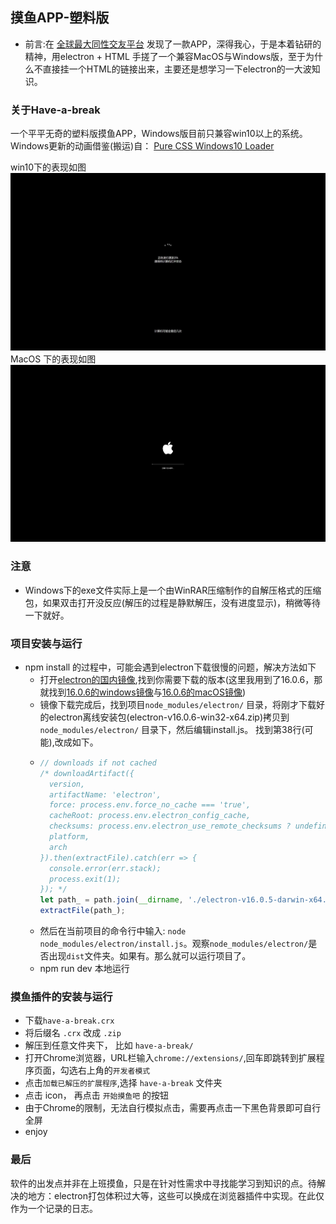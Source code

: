 ## 摸鱼APP-塑料版
- 前言:在 [全球最大同性交友平台](https://github.com/DinoChan/Loaf) 发现了一款APP，深得我心，于是本着钻研的精神，用electron + HTML 手搓了一个兼容MacOS与Windows版，至于为什么不直接挂一个HTML的链接出来，主要还是想学习一下electron的一大波知识。

### 关于Have-a-break
一个平平无奇的塑料版摸鱼APP，Windows版目前只兼容win10以上的系统。Windows更新的动画借鉴(搬运)自： [Pure CSS Windows10 Loader](https://codepen.io/feebaa/pen/PPrLQP)

win10下的表现如图
![](https://github.com/WannTonn/have-a-break/blob/master/src/assets/images/win.jpg?raw=true)
MacOS 下的表现如图
![](https://github.com/WannTonn/have-a-break/blob/master/src/assets/images/mac.jpg?raw=true)

### 注意
- Windows下的exe文件实际上是一个由WinRAR压缩制作的自解压格式的压缩包，如果双击打开没反应(解压的过程是静默解压，没有进度显示)，稍微等待一下就好。
### 项目安装与运行
- npm install 的过程中，可能会遇到electron下载很慢的问题，解决方法如下
  - 打开[electron的国内镜像](https://npm.taobao.org/mirrors/electron/),找到你需要下载的版本(这里我用到了16.0.6，那就找到[16.0.6的windows镜像](https://npm.taobao.org/mirrors/electron/16.0.6/electron-v16.0.6-win32-x64.zip)与[16.0.6的macOS镜像](https://npm.taobao.org/mirrors/electron/16.0.6/electron-v16.0.6-darwin-x64.zip))
  - 镜像下载完成后，找到项目`node_modules/electron/` 目录，将刚才下载好的electron离线安装包(electron-v16.0.6-win32-x64.zip)拷贝到`node_modules/electron/` 目录下，然后编辑install.js。 找到第38行(可能),改成如下。
  - ```javascript
    // downloads if not cached
    /* downloadArtifact({
      version,
      artifactName: 'electron',
      force: process.env.force_no_cache === 'true',
      cacheRoot: process.env.electron_config_cache,
      checksums: process.env.electron_use_remote_checksums ? undefined : require('./checksums.json'),
      platform,
      arch
    }).then(extractFile).catch(err => {
      console.error(err.stack);
      process.exit(1);
    }); */
    let path_ = path.join(__dirname, './electron-v16.0.5-darwin-x64.zip'); // 这里后面的zip名字要改成下载好的zip的文件名, 或者直接改成electron.zip。
    extractFile(path_);
    ```
  - 然后在当前项目的命令行中输入: `node node_modules/electron/install.js`。观察`node_modules/electron/`是否出现`dist`文件夹。如果有。那么就可以运行项目了。
  - npm run dev 本地运行
### 摸鱼插件的安装与运行
- 下载`have-a-break.crx`
- 将后缀名 `.crx` 改成 `.zip`
- 解压到任意文件夹下， 比如 `have-a-break/`
- 打开Chrome浏览器，URL栏输入`chrome://extensions/`,回车即跳转到扩展程序页面，勾选右上角的`开发者模式`
- 点击`加载已解压的扩展程序`,选择 `have-a-break` 文件夹
- 点击 icon， 再点击 `开始摸鱼吧` 的按钮
- 由于Chrome的限制，无法自行模拟点击，需要再点击一下黑色背景即可自行全屏
- enjoy
### 最后
软件的出发点并非在上班摸鱼，只是在针对性需求中寻找能学习到知识的点。待解决的地方：electron打包体积过大等，这些可以换成在浏览器插件中实现。在此仅作为一个记录的日志。